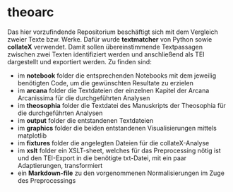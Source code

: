 # theoarc
Das hier vorzufindende Repositorium beschäftigt sich mit dem Vergleich zweier Texte bzw. Werke. Dafür wurde **textmatcher** von Python sowie **collateX** verwendet. Damit sollen übereinstimmende Textpassagen zwischen zwei Texten identifiziert werden und anschließend als TEI dargestellt und exportiert werden.
Zu finden sind:
- im **notebook** folder die entsprechenden Notebooks mit dem jeweilig benötigten Code, um die gewünschten Resultate zu erzielen
- im **arcana** folder die Textdateien der einzelnen Kapitel der Arcana Arcanissima für die durchgeführten Analysen
- im **theosophia** folder die Textdatei des Manuskripts der Theosophia für die durchgeführten Analysen
- im **output** folder die entstandenen Textdateien
- im **graphics** folder die beiden entstandenen Visualisierungen mittels matplotlib
- im **fixtures** folder die angelegten Dateien für die collateX-Analyse
- im **xslt** folder ein XSLT-sheet, welches für das Preprocessing nötig ist und den TEI-Export in die benötigte txt-Datei, mit ein paar Adaptierungen, transformiert
- ein **Markdown-file** zu den vorgenommenen Normalisierungen im Zuge des Preprocessings
